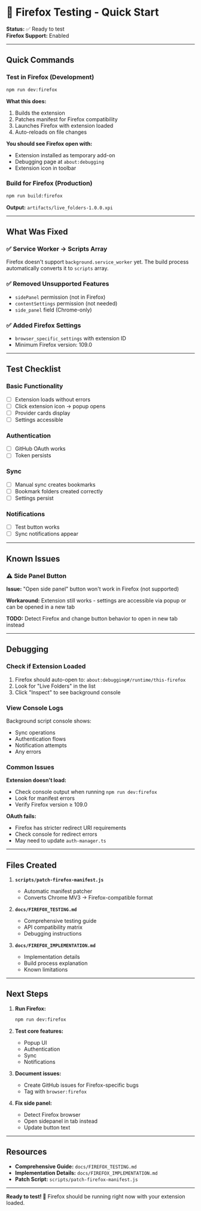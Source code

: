 # 🦊 Firefox Testing - Quick Start

**Status:** ✅ Ready to test  
**Firefox Support:** Enabled

---

## Quick Commands

### Test in Firefox (Development)

```bash
npm run dev:firefox
```

**What this does:**

1. Builds the extension
2. Patches manifest for Firefox compatibility
3. Launches Firefox with extension loaded
4. Auto-reloads on file changes

**You should see Firefox open with:**

- Extension installed as temporary add-on
- Debugging page at `about:debugging`
- Extension icon in toolbar

### Build for Firefox (Production)

```bash
npm run build:firefox
```

**Output:** `artifacts/live_folders-1.0.0.xpi`

---

## What Was Fixed

### ✅ Service Worker → Scripts Array

Firefox doesn't support `background.service_worker` yet. The build process automatically converts it to `scripts` array.

### ✅ Removed Unsupported Features

- `sidePanel` permission (not in Firefox)
- `contentSettings` permission (not needed)
- `side_panel` field (Chrome-only)

### ✅ Added Firefox Settings

- `browser_specific_settings` with extension ID
- Minimum Firefox version: 109.0

---

## Test Checklist

### Basic Functionality

- [ ] Extension loads without errors
- [ ] Click extension icon → popup opens
- [ ] Provider cards display
- [ ] Settings accessible

### Authentication

- [ ] GitHub OAuth works
- [ ] Token persists

### Sync

- [ ] Manual sync creates bookmarks
- [ ] Bookmark folders created correctly
- [ ] Settings persist

### Notifications

- [ ] Test button works
- [ ] Sync notifications appear

---

## Known Issues

### ⚠️ Side Panel Button

**Issue:** "Open side panel" button won't work in Firefox (not supported)

**Workaround:** Extension still works - settings are accessible via popup or can be opened in a new tab

**TODO:** Detect Firefox and change button behavior to open in new tab instead

---

## Debugging

### Check if Extension Loaded

1. Firefox should auto-open to: `about:debugging#/runtime/this-firefox`
2. Look for "Live Folders" in the list
3. Click "Inspect" to see background console

### View Console Logs

Background script console shows:

- Sync operations
- Authentication flows
- Notification attempts
- Any errors

### Common Issues

**Extension doesn't load:**

- Check console output when running `npm run dev:firefox`
- Look for manifest errors
- Verify Firefox version ≥ 109.0

**OAuth fails:**

- Firefox has stricter redirect URI requirements
- Check console for redirect errors
- May need to update `auth-manager.ts`

---

## Files Created

1. **`scripts/patch-firefox-manifest.js`**
   - Automatic manifest patcher
   - Converts Chrome MV3 → Firefox-compatible format

2. **`docs/FIREFOX_TESTING.md`**
   - Comprehensive testing guide
   - API compatibility matrix
   - Debugging instructions

3. **`docs/FIREFOX_IMPLEMENTATION.md`**
   - Implementation details
   - Build process explanation
   - Known limitations

---

## Next Steps

1. **Run Firefox:**

   ```bash
   npm run dev:firefox
   ```

2. **Test core features:**
   - Popup UI
   - Authentication
   - Sync
   - Notifications

3. **Document issues:**
   - Create GitHub issues for Firefox-specific bugs
   - Tag with `browser:firefox`

4. **Fix side panel:**
   - Detect Firefox browser
   - Open sidepanel in tab instead
   - Update button text

---

## Resources

- **Comprehensive Guide:** `docs/FIREFOX_TESTING.md`
- **Implementation Details:** `docs/FIREFOX_IMPLEMENTATION.md`
- **Patch Script:** `scripts/patch-firefox-manifest.js`

---

**Ready to test! 🚀** Firefox should be running right now with your extension loaded.
